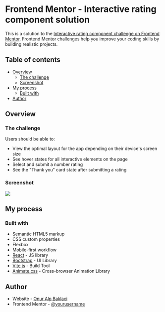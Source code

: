 # Frontend Mentor - Interactive rating component solution

This is a solution to the [Interactive rating component challenge on Frontend Mentor](https://www.frontendmentor.io/challenges/interactive-rating-component-koxpeBUmI). Frontend Mentor challenges help you improve your coding skills by building realistic projects.

## Table of contents

- [Overview](#overview)
  - [The challenge](#the-challenge)
  - [Screenshot](#screenshot)
- [My process](#my-process)
  - [Built with](#built-with)
- [Author](#author)

## Overview

### The challenge

Users should be able to:

- View the optimal layout for the app depending on their device's screen size
- See hover states for all interactive elements on the page
- Select and submit a number rating
- See the "Thank you" card state after submitting a rating

### Screenshot

![](./screenshot.jpg)

## My process

### Built with

- Semantic HTML5 markup
- CSS custom properties
- Flexbox
- Mobile-first workflow
- [React](https://reactjs.org/) - JS library
- [Bootstrap](https://https://getbootstrap.com/) - UI Library
- [Vite.js](https://https://getbootstrap.com/) - Build Tool
- [Animate.css](https://https://getbootstrap.com/) - Cross-browser Animation Library

## Author

- Website - [Onur Alp Baklaci](https://www.baklaci.net)
- Frontend Mentor - [@yourusername](https://www.frontendmentor.io/profile/onuralpb)
